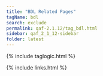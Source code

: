 ```yaml
---
title: "BDL Related Pages"
tagName: bdl
search: exclude
permalink: qaf-2.1.12/tag_bdl.html
sidebar: qaf_2_1_12-sidebar
folder: latest
---
```

{% include taglogic.html %}

{% include links.html %}
